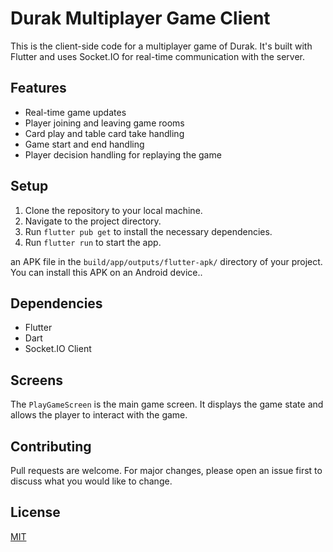 # Durak Multiplayer Game Client

This is the client-side code for a multiplayer game of Durak. It's built with Flutter and uses Socket.IO for real-time communication with the server.

## Features

- Real-time game updates
- Player joining and leaving game rooms
- Card play and table card take handling
- Game start and end handling
- Player decision handling for replaying the game

## Setup

1. Clone the repository to your local machine.
2. Navigate to the project directory.
3. Run `flutter pub get` to install the necessary dependencies.
4. Run `flutter run` to start the app.

 an APK file in the `build/app/outputs/flutter-apk/` directory of your project.
 You can install this APK on an Android device..


## Dependencies

- Flutter
- Dart
- Socket.IO Client

## Screens

The `PlayGameScreen` is the main game screen. It displays the game state and allows the player to interact with the game.

## Contributing

Pull requests are welcome. For major changes, please open an issue first to discuss what you would like to change.

## License

[MIT](https://choosealicense.com/licenses/mit/)